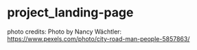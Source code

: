 # project_landing-page

photo credits: Photo by Nancy Wächtler: https://www.pexels.com/photo/city-road-man-people-5857863/